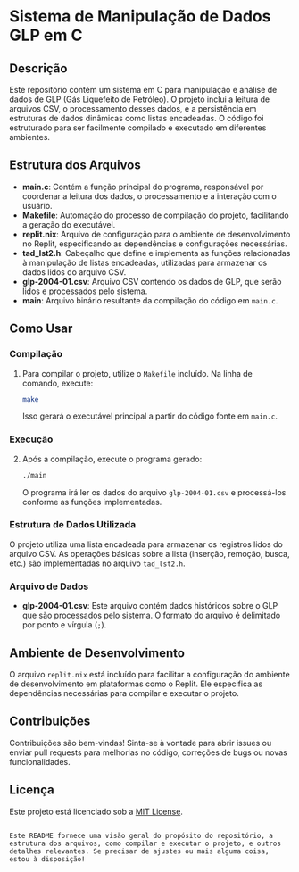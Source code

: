 # Sistema de Manipulação de Dados GLP em C

## Descrição
Este repositório contém um sistema em C para manipulação e análise de dados de GLP (Gás Liquefeito de Petróleo). O projeto inclui a leitura de arquivos CSV, o processamento desses dados, e a persistência em estruturas de dados dinâmicas como listas encadeadas. O código foi estruturado para ser facilmente compilado e executado em diferentes ambientes.

## Estrutura dos Arquivos

- **main.c**: Contém a função principal do programa, responsável por coordenar a leitura dos dados, o processamento e a interação com o usuário.
- **Makefile**: Automação do processo de compilação do projeto, facilitando a geração do executável.
- **replit.nix**: Arquivo de configuração para o ambiente de desenvolvimento no Replit, especificando as dependências e configurações necessárias.
- **tad_lst2.h**: Cabeçalho que define e implementa as funções relacionadas à manipulação de listas encadeadas, utilizadas para armazenar os dados lidos do arquivo CSV.
- **glp-2004-01.csv**: Arquivo CSV contendo os dados de GLP, que serão lidos e processados pelo sistema.
- **main**: Arquivo binário resultante da compilação do código em `main.c`.

## Como Usar

### Compilação

1. Para compilar o projeto, utilize o `Makefile` incluído. Na linha de comando, execute:
   ```bash
   make
   ```
   Isso gerará o executável principal a partir do código fonte em `main.c`.

### Execução

2. Após a compilação, execute o programa gerado:
   ```bash
   ./main
   ```
   O programa irá ler os dados do arquivo `glp-2004-01.csv` e processá-los conforme as funções implementadas.

### Estrutura de Dados Utilizada

O projeto utiliza uma lista encadeada para armazenar os registros lidos do arquivo CSV. As operações básicas sobre a lista (inserção, remoção, busca, etc.) são implementadas no arquivo `tad_lst2.h`.

### Arquivo de Dados

- **glp-2004-01.csv**: Este arquivo contém dados históricos sobre o GLP que são processados pelo sistema. O formato do arquivo é delimitado por ponto e vírgula (`;`).

## Ambiente de Desenvolvimento

O arquivo `replit.nix` está incluído para facilitar a configuração do ambiente de desenvolvimento em plataformas como o Replit. Ele especifica as dependências necessárias para compilar e executar o projeto.

## Contribuições

Contribuições são bem-vindas! Sinta-se à vontade para abrir issues ou enviar pull requests para melhorias no código, correções de bugs ou novas funcionalidades.

## Licença

Este projeto está licenciado sob a [MIT License](LICENSE).

```

Este README fornece uma visão geral do propósito do repositório, a estrutura dos arquivos, como compilar e executar o projeto, e outros detalhes relevantes. Se precisar de ajustes ou mais alguma coisa, estou à disposição!
